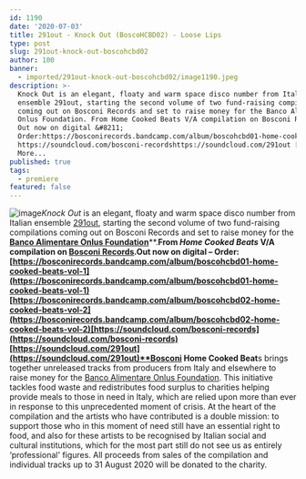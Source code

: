 ```yaml
---
id: 1190
date: '2020-07-03'
title: 291out - Knock Out (BoscoHCBD02) - Loose Lips
type: post
slug: 291out-knock-out-boscohcbd02
author: 100
banner:
  - imported/291out-knock-out-boscohcbd02/image1190.jpeg
description: >-
  Knock Out is an elegant, floaty and warm space disco number from Italian
  ensemble 291out, starting the second volume of two fund-raising compilations
  coming out on Bosconi Records and set to raise money for the Banco Alimentare
  Onlus Foundation. From Home Cooked Beats V/A compilation on Bosconi Records.
  Out now on digital &#8211;
  Order:https://bosconirecords.bandcamp.com/album/boscohcbd01-home-cooked-beats-vol-1https://bosconirecords.bandcamp.com/album/boscohcbd02-home-cooked-beats-vol-2
  https://soundcloud.com/bosconi-recordshttps://soundcloud.com/291out [...]Read
  More...
published: true
tags:
  - premiere
featured: false
---
```

![image](../imported/291out-knock-out-boscohcbd02/image1190.jpeg)_Knock Out_ is an elegant, floaty and warm space disco number from Italian ensemble [291out](https://www.discogs.com/artist/3239107-291out), starting the second volume of two fund-raising compilations coming out on Bosconi Records and set to raise money for the [**Banco Alimentare Onlus Foundation**](https://www.bancoalimentare.it/en)**.**From _Home Cooked Beats_ V/A compilation on [Bosconi Records](https://www.bosconirecords.com/).Out now on digital – Order:  
[](https://bosconirecords.bandcamp.com/album/boscohcbd01-home-cooked-beats-vol-1)[https://bosconirecords.bandcamp.com/album/boscohcbd01-home-cooked-beats-vol-1](https://bosconirecords.bandcamp.com/album/boscohcbd01-home-cooked-beats-vol-1)  
[](https://bosconirecords.bandcamp.com/album/boscohcbd02-home-cooked-beats-vol-2)[https://bosconirecords.bandcamp.com/album/boscohcbd02-home-cooked-beats-vol-2](https://bosconirecords.bandcamp.com/album/boscohcbd02-home-cooked-beats-vol-2)[https://soundcloud.com/bosconi-records](https://soundcloud.com/bosconi-records)  
[](https://soundcloud.com/291out)[https://soundcloud.com/291out](https://soundcloud.com/291out)**Bosconi Home Cooked Beat**s brings together unreleased tracks from producers from Italy and elsewhere to raise money for the [Banco Alimentare Onlus Foundation](https://www.bancoalimentare.it/en). This initiative tackles food waste and redistributes food surplus to charities helping provide meals to those in need in Italy, which are relied upon more than ever in response to this unprecedented moment of crisis. At the heart of the compilation and the artists who have contributed is a double mission: to support those who in this moment of need still have an essential right to food, and also for these artists to be recognised by Italian social and cultural institutions, which for the most part still do not see us as entirely ‘professional' figures. All proceeds from sales of the compilation and individual tracks up to 31 August 2020 will be donated to the charity.